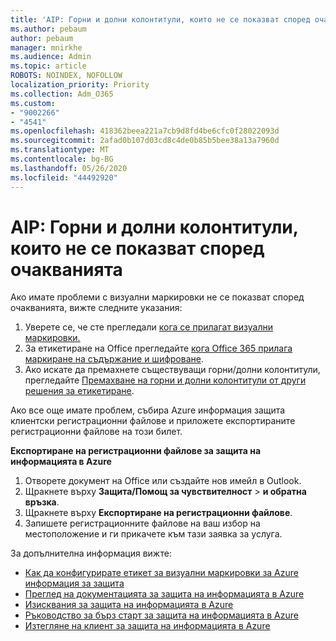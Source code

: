 ```yaml
---
title: 'AIP: Горни и долни колонтитули, които не се показват според очакванията'
ms.author: pebaum
author: pebaum
manager: mnirkhe
ms.audience: Admin
ms.topic: article
ROBOTS: NOINDEX, NOFOLLOW
localization_priority: Priority
ms.collection: Adm_O365
ms.custom:
- "9002266"
- "4541"
ms.openlocfilehash: 418362beea221a7cb9d8fd4be6cfc0f28022093d
ms.sourcegitcommit: 2afad0b107d03cd8c4de0b85b5bee38a13a7960d
ms.translationtype: MT
ms.contentlocale: bg-BG
ms.lasthandoff: 05/26/2020
ms.locfileid: "44492920"
---
```

# <a name="aip-headers-and-footers-not-displaying-as-expected"></a>AIP: Горни и долни колонтитули, които не се показват според очакванията

Ако имате проблеми с визуални маркировки не се показват според очакванията, вижте следните указания:

1. Уверете се, че сте прегледали [кога се прилагат визуални маркировки.](https://docs.microsoft.com/azure/information-protection/configure-policy-markings#when-visual-markings-are-applied)
2. За етикетиране на Office прегледайте [кога Office 365 прилага маркиране на съдържание и шифроване](https://docs.microsoft.com/microsoft-365/compliance/sensitivity-labels-office-apps#when-office-apps-apply-content-marking-and-encryption).
3. Ако искате да премахнете съществуващи горни/долни колонтитули, прегледайте [Премахване на горни и долни колонтитули от други решения за етикетиране](https://docs.microsoft.com/azure/information-protection/rms-client/client-admin-guide-customizations#remove-headers-and-footers-from-other-labeling-solutions).

Ако все още имате проблем, събира Azure информация защита клиентски регистрационни файлове и приложете експортираните регистрационни файлове на този билет.

**Експортиране на регистрационни файлове за защита на информацията в Azure**

1. Отворете документ на Office или създайте нов имейл в Outlook.
2. Щракнете върху **Защита/Помощ за чувствителност**  >  **и обратна връзка**.
3. Щракнете върху **Експортиране на регистрационни файлове**.
4. Запишете регистрационните файлове на ваш избор на местоположение и ги прикачете към тази заявка за услуга.

За допълнителна информация вижте:

- [Как да конфигурирате етикет за визуални маркировки за Azure информация за защита](https://docs.microsoft.com/azure/information-protection/configure-policy-markings)
- [Преглед на документацията за защита на информацията в Azure](https://docs.microsoft.com/azure/information-protection/what-is-information-protection)
- [Изисквания за защита на информацията в Azure](https://docs.microsoft.com/azure/information-protection/get-started/requirements)
- [Ръководство за бърз старт за защита на информацията в Azure](https://docs.microsoft.com/azure/information-protection/get-started/infoprotect-quick-start-tutorial)
- [Изтегляне на клиент за защита на информацията в Azure](https://www.microsoft.com/download/details.aspx?id=53018)
